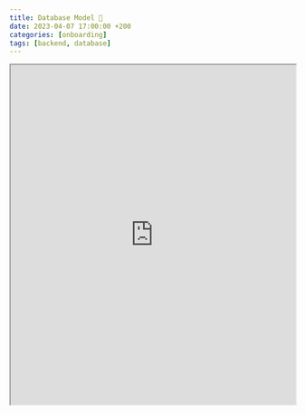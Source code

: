 ```yaml
---
title: Database Model 💾
date: 2023-04-07 17:00:00 +200
categories: [onboarding]
tags: [backend, database]
---
```


<iframe width='100%' height='600px' src='https://dbdiagram.io/embed/643027ad8615191cfa8c34e2'> </iframe>
